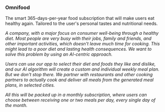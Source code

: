 ### Omnifood
The smart 365-days-per-year food subscription that will make users eat healthy again. Tailored to the user's personal tastes and nutritional needs. 

*A company, with a major focus on consumer well-being through a healthy diet. Most people are very busy with their jobs, family and friends, and other important activities, which doesn't leave much time for cooking. This might lead to a poor diet and lasting health consequences. We want to solve this problem by using an AI-centric approach.*

*Users can use our app to select their diet and foods they like and dislike, and our AI algorithm will create a custom and individual weekly meal plan. But we don't stop there. We partner with restaurants and other cooking partners to actually cook and deliver all meals from the generated meal plans, in selected cities.*

*All this will be packed up in a monthly subscription, where users can choose between receiving one or two meals per day, every single day of the month.*

